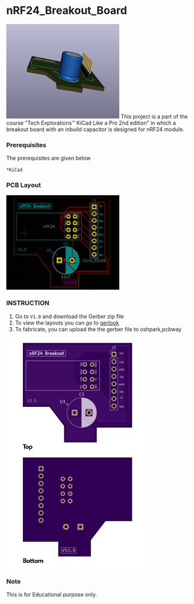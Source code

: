 # nRF24_Breakout_Board
<img src="images/3.gif" width="300" height ="250">
This project is a part of the course "Tech Explorations™ KiCad Like a Pro 2nd edition" in which a breakout board with an inbuild capacitor is designed for nRF24 module. 

### Prerequisites
The prerequisites are given below
```
*KiCad
```
### PCB Layout
<img src="images/2.png" width="300" height ="250">
 

 ###  INSTRUCTION 
  1. Go to ``V1.0`` and download the Gerber zip file
  2. To view the layouts you can go to [gerlook](http://gerblook.org/)
  3. To fabricate, you can upload the the gerber file to oshpark,pcbway
  
  <img src="images/1.png" >

### Note 
This is for Educational purpose only.
